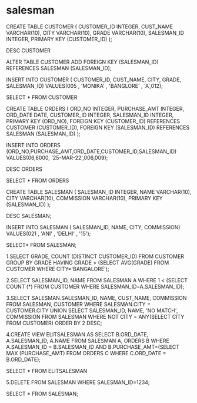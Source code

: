 # salesman


CREATE TABLE CUSTOMER
(
        CUSTOMER_ID    INTEGER,
        CUST_NAME      VARCHAR(10),
        CITY           VARCHAR(10),
        GRADE          VARCHAR(10),
        SALESMAN_ID    INTEGER,
	PRIMARY KEY (CUSTOMER_ID)
);

DESC CUSTOMER

ALTER TABLE CUSTOMER
ADD FOREIGN KEY (SALESMAN_ID) REFERENCES SALESMAN (SALESMAN_ID);


INSERT INTO CUSTOMER (   CUSTOMER_ID,    CUST_NAME,   CITY,    GRADE, SALESMAN_ID) 
VALUES(005 , 'MONIKA'  , 'BANGLORE' , 'A',012);

SELECT * FROM CUSTOMER


CREATE TABLE ORDERS
(
        ORD_NO         INTEGER,
        PURCHASE_AMT   INTEGER,
        ORD_DATE       DATE,
        CUSTOMER_ID    INTEGER,
        SALESMAN_ID    INTEGER,
	PRIMARY KEY (ORD_NO),
        FOREIGN KEY (CUSTOMER_ID) REFERENCES CUSTOMER (CUSTOMER_ID), 
        FOREIGN KEY (SALESMAN_ID) REFERENCES SALESMAN (SALESMAN_ID)
);

INSERT INTO ORDERS (ORD_NO,PURCHASE_AMT,ORD_DATE,CUSTOMER_ID,SALESMAN_ID) 
VALUES(06,6000, '25-MAR-22',006,009);

DESC ORDERS

SELECT * FROM ORDERS

CREATE TABLE SALESMAN
(
        SALESMAN_ID    INTEGER,
        NAME           VARCHAR(10),
        CITY           VARCHAR(10),
        COMMISSION     VARCHAR(10),
	PRIMARY KEY (SALESMAN_ID)
);

DESC SALESMAN;

INSERT INTO SALESMAN (  SALESMAN_ID,   NAME,  CITY,   COMMISSION) 
VALUES(021 , 'ANI'  , 'DELHI' , '15');

SELECT* FROM SALESMAN;



1.SELECT GRADE, COUNT (DISTINCT CUSTOMER_ID)
FROM CUSTOMER
GROUP BY GRADE
HAVING GRADE > (SELECT AVG(GRADE)
FROM CUSTOMER
WHERE CITY='BANGALORE');



2.SELECT SALESMAN_ID, NAME
FROM SALESMAN A
WHERE 1 < (SELECT COUNT (*)
FROM CUSTOMER
WHERE SALESMAN_ID=A.SALESMAN_ID);



3.SELECT SALESMAN.SALESMAN_ID, NAME, CUST_NAME, COMMISSION
FROM SALESMAN, CUSTOMER
WHERE SALESMAN.CITY = CUSTOMER.CITY
UNION
SELECT SALESMAN_ID, NAME, 'NO MATCH', COMMISSION
FROM SALESMAN
WHERE NOT CITY = ANY(SELECT CITY
FROM CUSTOMER)
ORDER BY 2 DESC;



4.CREATE VIEW ELITSALESMAN AS
SELECT B.ORD_DATE, A.SALESMAN_ID, A.NAME
FROM SALESMAN A, ORDERS B
WHERE A.SALESMAN_ID = B.SALESMAN_ID
AND B.PURCHASE_AMT=(SELECT MAX (PURCHASE_AMT)
FROM ORDERS C
WHERE C.ORD_DATE = B.ORD_DATE);

SELECT * FROM ELITSALESMAN



5.DELETE FROM SALESMAN
WHERE SALESMAN_ID=1234;

SELECT * FROM SALESMAN;
